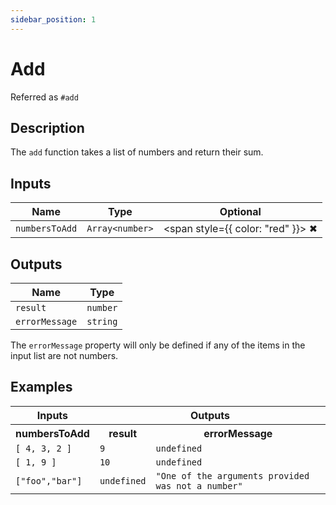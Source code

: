 ```yaml
---
sidebar_position: 1
---
```


# Add
Referred as `#add`

## Description
The `add` function takes a list of numbers and return their sum.

## Inputs
| Name | Type | Optional |
|------|------|:--------:|
| `numbersToAdd` | `Array<number>` | <span style={{ color: "red" }}> ✖ </span>


## Outputs
| Name | Type |
|------|------|
| `result` | `number` |
| `errorMessage` | `string` |

The `errorMessage` property will only be defined if any of the items in the input list are not numbers.

## Examples
<table style={{ textAlign: "center" }}>
  <tr>
    <th colspan="1">Inputs</th>
    <th colspan="2">Outputs</th>
  </tr>
  <tr>
    <th>numbersToAdd</th>
    <th>result</th>
    <th>errorMessage</th>
  </tr>
  <tr>
    <td><code>[ 4, 3, 2 ]</code></td>
    <td><code>9</code></td>
    <td><code>undefined</code></td>
  </tr>
  <tr>
    <td><code>[ 1, 9 ]</code></td>
    <td><code>10</code></td>
    <td><code>undefined</code></td>
  </tr>
  <tr>
    <td><code>["foo","bar"]</code></td>
    <td><code>undefined</code></td>
    <td><code>"One of the arguments provided was not a number"</code></td>
  </tr>
</table>
